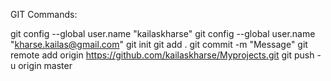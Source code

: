 GIT Commands:

git config --global user.name "kailaskharse"
git config --global user.name "kharse.kailas@gmail.com"
git init
git add .
git commit -m "Message"
git remote add origin https://github.com/kailaskharse/Myprojects.git
git push -u origin master
